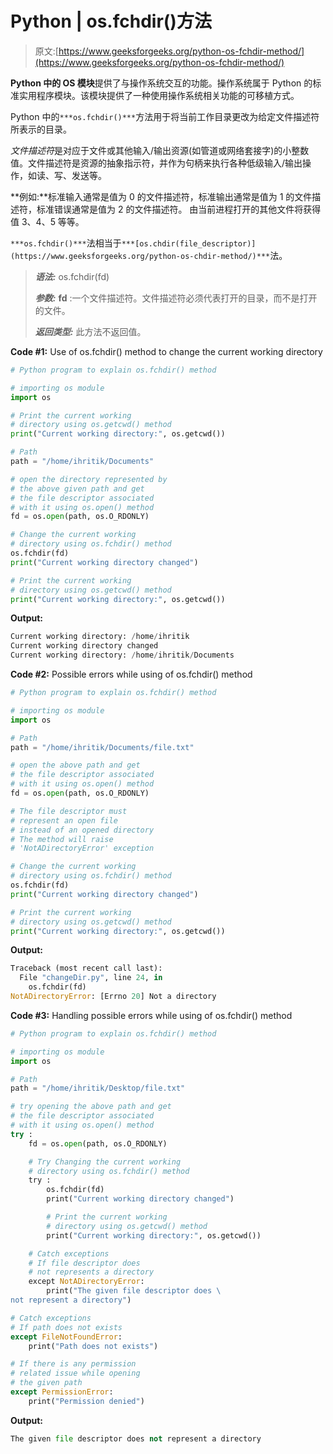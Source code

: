 # Python | os.fchdir()方法

> 原文:[https://www.geeksforgeeks.org/python-os-fchdir-method/](https://www.geeksforgeeks.org/python-os-fchdir-method/)

**Python 中的 OS 模块**提供了与操作系统交互的功能。操作系统属于 Python 的标准实用程序模块。该模块提供了一种使用操作系统相关功能的可移植方式。

Python 中的`***os.fchdir()***`方法用于将当前工作目录更改为给定文件描述符所表示的目录。

*文件描述符*是对应于文件或其他输入/输出资源(如管道或网络套接字)的小整数值。文件描述符是资源的抽象指示符，并作为句柄来执行各种低级输入/输出操作，如读、写、发送等。

**例如:**标准输入通常是值为 0 的文件描述符，标准输出通常是值为 1 的文件描述符，标准错误通常是值为 2 的文件描述符。
由当前进程打开的其他文件将获得值 3、4、5 等等。

`***os.fchdir()***`法相当于`***[os.chdir(file_descriptor)](https://www.geeksforgeeks.org/python-os-chdir-method/)***`法。

> ***语法:*** os.fchdir(fd)
> 
> ***参数:***
> **fd** :一个文件描述符。文件描述符必须代表打开的目录，而不是打开的文件。
> 
> ***返回类型:*** 此方法不返回值。

**Code #1:** Use of os.fchdir() method to change the current working directory

```py
# Python program to explain os.fchdir() method 

# importing os module 
import os

# Print the current working
# directory using os.getcwd() method
print("Current working directory:", os.getcwd()) 

# Path
path = "/home/ihritik/Documents"

# open the directory represented by
# the above given path and get
# the file descriptor associated
# with it using os.open() method
fd = os.open(path, os.O_RDONLY)

# Change the current working
# directory using os.fchdir() method 
os.fchdir(fd)
print("Current working directory changed") 

# Print the current working
# directory using os.getcwd() method
print("Current working directory:", os.getcwd()) 
```

**Output:**

```py
Current working directory: /home/ihritik
Current working directory changed
Current working directory: /home/ihritik/Documents

```

**Code #2:** Possible errors while using of os.fchdir() method

```py
# Python program to explain os.fchdir() method 

# importing os module 
import os

# Path
path = "/home/ihritik/Documents/file.txt"

# open the above path and get
# the file descriptor associated
# with it using os.open() method
fd = os.open(path, os.O_RDONLY)

# The file descriptor must 
# represent an open file 
# instead of an opened directory
# The method will raise 
# 'NotADirectoryError' exception 

# Change the current working
# directory using os.fchdir() method 
os.fchdir(fd)
print("Current working directory changed") 

# Print the current working
# directory using os.getcwd() method
print("Current working directory:", os.getcwd()) 
```

**Output:**

```py
Traceback (most recent call last):
  File "changeDir.py", line 24, in 
    os.fchdir(fd)
NotADirectoryError: [Errno 20] Not a directory

```

**Code #3:** Handling possible errors while using of os.fchdir() method

```py
# Python program to explain os.fchdir() method 

# importing os module 
import os

# Path
path = "/home/ihritik/Desktop/file.txt"

# try opening the above path and get
# the file descriptor associated
# with it using os.open() method
try :
    fd = os.open(path, os.O_RDONLY)

    # Try Changing the current working
    # directory using os.fchdir() method 
    try :
        os.fchdir(fd)
        print("Current working directory changed") 

        # Print the current working
        # directory using os.getcwd() method
        print("Current working directory:", os.getcwd()) 

    # Catch exceptions
    # If file descriptor does
    # not represents a directory
    except NotADirectoryError:
        print("The given file descriptor does \
not represent a directory")

# Catch exceptions
# If path does not exists
except FileNotFoundError:
    print("Path does not exists")

# If there is any permission
# related issue while opening
# the given path 
except PermissionError:
    print("Permission denied")
```

**Output:**

```py
The given file descriptor does not represent a directory

```